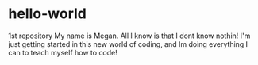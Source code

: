 # hello-world
1st repository
My name is Megan. All I know is that I dont know nothin! I'm just getting started in this new world of coding, and Im doing everything I can to teach myself how to code! 
